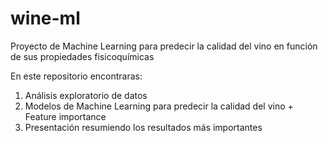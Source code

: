 # wine-ml
Proyecto de Machine Learning para predecir la calidad del vino en función de sus propiedades fisicoquímicas

En este repositorio encontraras:
1) Análisis exploratorio de datos
2) Modelos de Machine Learning para predecir la calidad del vino + Feature importance
3) Presentación resumiendo los resultados más importantes
